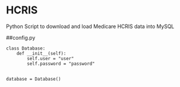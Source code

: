 # HCRIS
Python Script to download and load Medicare HCRIS data into MySQL

##config.py
~~~~
class Database:
    def __init__(self):
        self.user = "user"
        self.password = "password"


database = Database()
~~~~